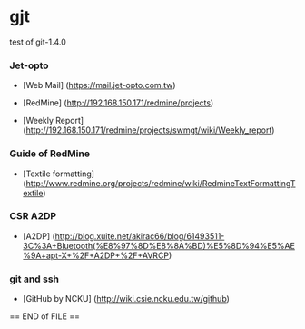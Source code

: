 # gjt
test of git-1.4.0

### Jet-opto
* [Web Mail] (https://mail.jet-opto.com.tw)

* [RedMine] (http://192.168.150.171/redmine/projects)

* [Weekly Report] (http://192.168.150.171/redmine/projects/swmgt/wiki/Weekly_report)


### Guide of RedMine
* [Textile formatting] (http://www.redmine.org/projects/redmine/wiki/RedmineTextFormattingTextile)





### CSR A2DP
* [A2DP] (http://blog.xuite.net/akirac66/blog/61493511-3C%3A+Bluetooth(%E8%97%8D%E8%8A%BD)%E5%8D%94%E5%AE%9A+apt-X+%2F+A2DP+%2F+AVRCP)







### git and ssh
* [GitHub by NCKU] (http://wiki.csie.ncku.edu.tw/github)





== END of FILE ==
